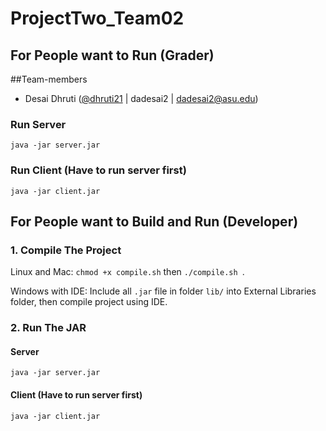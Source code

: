 # ProjectTwo_Team02

## For People want to Run (Grader)

##Team-members
- Desai Dhruti ([@dhruti21](https://github.com/dhruti21) | dadesai2 | dadesai2@asu.edu)

### Run Server
`java -jar server.jar `
### Run Client (Have to run server first)
`java -jar client.jar` 


## For People want to Build and Run (Developer)

### 1. Compile The Project
Linux and Mac: `chmod +x compile.sh` then `./compile.sh `.

Windows with IDE: Include all `.jar` file in folder `lib/` into External Libraries folder, then compile project using IDE.

### 2. Run The JAR
#### Server
`java -jar server.jar `
#### Client (Have to run server first)
`java -jar client.jar` 
